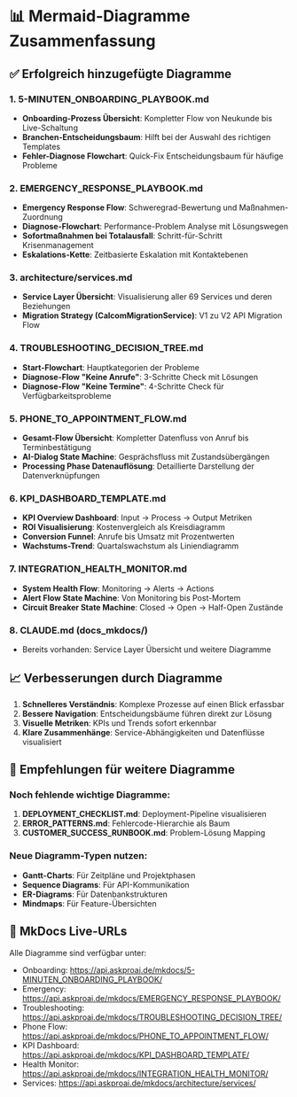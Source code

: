 # 📊 Mermaid-Diagramme Zusammenfassung

## ✅ Erfolgreich hinzugefügte Diagramme

### 1. **5-MINUTEN_ONBOARDING_PLAYBOOK.md**
- **Onboarding-Prozess Übersicht**: Kompletter Flow von Neukunde bis Live-Schaltung
- **Branchen-Entscheidungsbaum**: Hilft bei der Auswahl des richtigen Templates
- **Fehler-Diagnose Flowchart**: Quick-Fix Entscheidungsbaum für häufige Probleme

### 2. **EMERGENCY_RESPONSE_PLAYBOOK.md**
- **Emergency Response Flow**: Schweregrad-Bewertung und Maßnahmen-Zuordnung
- **Diagnose-Flowchart**: Performance-Problem Analyse mit Lösungswegen
- **Sofortmaßnahmen bei Totalausfall**: Schritt-für-Schritt Krisenmanagement
- **Eskalations-Kette**: Zeitbasierte Eskalation mit Kontaktebenen

### 3. **architecture/services.md**
- **Service Layer Übersicht**: Visualisierung aller 69 Services und deren Beziehungen
- **Migration Strategy (CalcomMigrationService)**: V1 zu V2 API Migration Flow

### 4. **TROUBLESHOOTING_DECISION_TREE.md**
- **Start-Flowchart**: Hauptkategorien der Probleme
- **Diagnose-Flow "Keine Anrufe"**: 3-Schritte Check mit Lösungen
- **Diagnose-Flow "Keine Termine"**: 4-Schritte Check für Verfügbarkeitsprobleme

### 5. **PHONE_TO_APPOINTMENT_FLOW.md**
- **Gesamt-Flow Übersicht**: Kompletter Datenfluss von Anruf bis Terminbestätigung
- **AI-Dialog State Machine**: Gesprächsfluss mit Zustandsübergängen
- **Processing Phase Datenauflösung**: Detaillierte Darstellung der Datenverknüpfungen

### 6. **KPI_DASHBOARD_TEMPLATE.md**
- **KPI Overview Dashboard**: Input → Process → Output Metriken
- **ROI Visualisierung**: Kostenvergleich als Kreisdiagramm
- **Conversion Funnel**: Anrufe bis Umsatz mit Prozentwerten
- **Wachstums-Trend**: Quartalswachstum als Liniendiagramm

### 7. **INTEGRATION_HEALTH_MONITOR.md**
- **System Health Flow**: Monitoring → Alerts → Actions
- **Alert Flow State Machine**: Von Monitoring bis Post-Mortem
- **Circuit Breaker State Machine**: Closed → Open → Half-Open Zustände

### 8. **CLAUDE.md (docs_mkdocs/)**
- Bereits vorhanden: Service Layer Übersicht und weitere Diagramme

## 📈 Verbesserungen durch Diagramme

1. **Schnelleres Verständnis**: Komplexe Prozesse auf einen Blick erfassbar
2. **Bessere Navigation**: Entscheidungsbäume führen direkt zur Lösung
3. **Visuelle Metriken**: KPIs und Trends sofort erkennbar
4. **Klare Zusammenhänge**: Service-Abhängigkeiten und Datenflüsse visualisiert

## 🎯 Empfehlungen für weitere Diagramme

### Noch fehlende wichtige Diagramme:
1. **DEPLOYMENT_CHECKLIST.md**: Deployment-Pipeline visualisieren
2. **ERROR_PATTERNS.md**: Fehlercode-Hierarchie als Baum
3. **CUSTOMER_SUCCESS_RUNBOOK.md**: Problem-Lösung Mapping

### Neue Diagramm-Typen nutzen:
- **Gantt-Charts**: Für Zeitpläne und Projektphasen
- **Sequence Diagrams**: Für API-Kommunikation
- **ER-Diagrams**: Für Datenbankstrukturen
- **Mindmaps**: Für Feature-Übersichten

## 🔗 MkDocs Live-URLs

Alle Diagramme sind verfügbar unter:
- Onboarding: https://api.askproai.de/mkdocs/5-MINUTEN_ONBOARDING_PLAYBOOK/
- Emergency: https://api.askproai.de/mkdocs/EMERGENCY_RESPONSE_PLAYBOOK/
- Troubleshooting: https://api.askproai.de/mkdocs/TROUBLESHOOTING_DECISION_TREE/
- Phone Flow: https://api.askproai.de/mkdocs/PHONE_TO_APPOINTMENT_FLOW/
- KPI Dashboard: https://api.askproai.de/mkdocs/KPI_DASHBOARD_TEMPLATE/
- Health Monitor: https://api.askproai.de/mkdocs/INTEGRATION_HEALTH_MONITOR/
- Services: https://api.askproai.de/mkdocs/architecture/services/